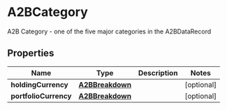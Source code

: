 

# A2BCategory

A2B Category - one of the five major categories in the A2BDataRecord

## Properties

| Name | Type | Description | Notes |
|------------ | ------------- | ------------- | -------------|
|**holdingCurrency** | [**A2BBreakdown**](A2BBreakdown.md) |  |  [optional] |
|**portfolioCurrency** | [**A2BBreakdown**](A2BBreakdown.md) |  |  [optional] |



